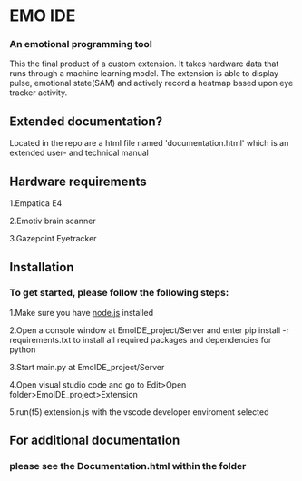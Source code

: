 <h1>EMO IDE</h1>
<h3>An emotional programming tool</h2>

This the final product of a custom extension. It takes hardware data that runs through a machine learning model. The extension is able to display pulse, 
  emotional state(SAM) and actively record a heatmap based upon eye tracker activity.

<h2>Extended documentation?</h2>
<p>Located in the repo are a html file named 'documentation.html' which is an extended user- and technical manual</p>

<h2>Hardware requirements</h2>
<p>1.Empatica E4</p>
<p>2.Emotiv brain scanner</p>
<p>3.Gazepoint Eyetracker</p>


<h2>Installation</h2>
<h3>To get started, please follow the following steps:</h3>
<p>1.Make sure you have <a href=https://nodejs.org/ennode.js>node.js</a> installed</p>
<p>2.Open a console window at EmoIDE_project/Server and enter pip install -r requirements.txt to install all required packages and dependencies for python</p>
<p>3.Start main.py at EmoIDE_project/Server</p>
<p>4.Open visual studio code and go to Edit>Open folder>EmoIDE_project>Extension</p> 
<p>5.run(f5) extension.js with the vscode developer enviroment selected</p>

<h2>For additional documentation</h2>
<h3>please see the Documentation.html within the folder</h3>
